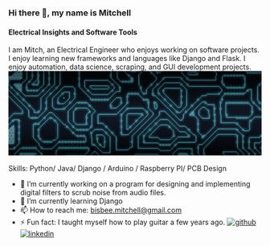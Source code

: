 ### Hi there 👋, my name is Mitchell
#### Electrical Insights and Software Tools
 I am Mitch, an Electrical Engineer who enjoys working on software projects. I enjoy learning new frameworks and languages like Django and Flask. I enjoy automation, data science, scraping, and GUI development projects.
 ![Banner Image](images/circuit_banner.png)

Skills: Python/ Java/ Django / Arduino / Raspberry PI/ PCB Design

- 🔭 I’m currently working on a program for designing and implementing digital filters to scrub noise from audio files.
- 🌱 I’m currently learning Django
- 📫 How to reach me: bisbee.mitchell@gmail.com 
- ⚡ Fun fact: I taught myself how to play guitar a few years ago.
[<img src='https://cdn.jsdelivr.net/npm/simple-icons@3.0.1/icons/github.svg' alt='github' height='40'>](https://github.com/MitchBisbee)  [<img src='https://cdn.jsdelivr.net/npm/simple-icons@3.0.1/icons/linkedin.svg' alt='linkedin' height='40'>](https://www.linkedin.com/in/https://www.linkedin.com/in/mitchell-bisbee-256422199//)  
    





